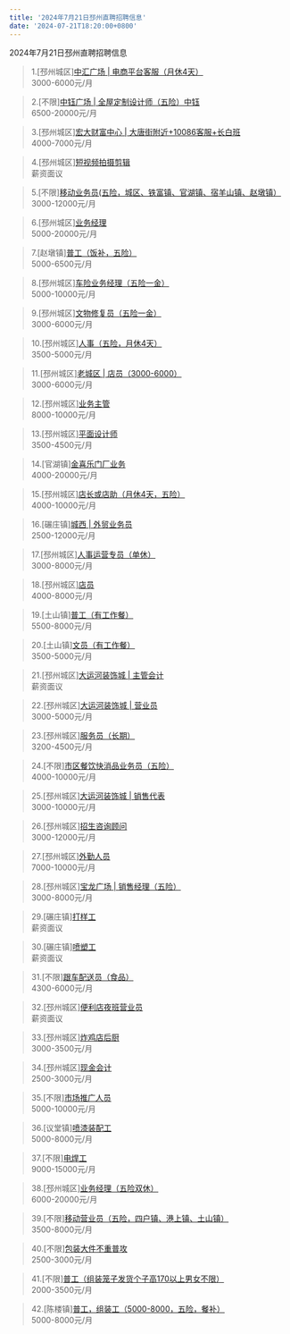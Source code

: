 ```yaml
---
title: '2024年7月21日邳州直聘招聘信息'
date: '2024-07-21T18:20:00+0800'
---
```

2024年7月21日邳州直聘招聘信息
<!--more-->
>1.[邳州城区][中汇广场 | 电商平台客服（月休4天）](https://www.pizhouzhipin.com/job/31776)<br>
>3000-6000元/月

>2.[不限][中钰广场 | 全屋定制设计师（五险）中钰](https://www.pizhouzhipin.com/job/34343)<br>
>6500-20000元/月

>3.[邳州城区][宏大财富中心 | 大唐街附近+10086客服+长白班](https://www.pizhouzhipin.com/job/22961)<br>
>4000-7000元/月

>4.[邳州城区][短视频拍摄剪辑](https://www.pizhouzhipin.com/job/33470)<br>
>薪资面议

>5.[不限][移动业务员(五险，城区、铁富镇、官湖镇、宿羊山镇、赵墩镇）](https://www.pizhouzhipin.com/job/33150)<br>
>3000-12000元/月

>6.[邳州城区][业务经理](https://www.pizhouzhipin.com/job/35683)<br>
>5000-20000元/月

>7.[赵墩镇][普工（饭补，五险）](https://www.pizhouzhipin.com/job/32442)<br>
>5000-6500元/月

>8.[邳州城区][车险业务经理（五险一金）](https://www.pizhouzhipin.com/job/21289)<br>
>5000-10000元/月

>9.[邳州城区][文物修复员（五险一金）](https://www.pizhouzhipin.com/job/25185)<br>
>3000-6000元/月

>10.[邳州城区][人事（五险，月休4天）](https://www.pizhouzhipin.com/job/36175)<br>
>3500-5000元/月

>11.[邳州城区][老城区 | 店员（3000-6000）](https://www.pizhouzhipin.com/job/35496)<br>
>3000-6000元/月

>12.[邳州城区][业务主管](https://www.pizhouzhipin.com/job/35392)<br>
>8000-10000元/月

>13.[邳州城区][平面设计师](https://www.pizhouzhipin.com/job/36396)<br>
>3500-4500元/月

>14.[官湖镇][金喜乐门厂业务](https://www.pizhouzhipin.com/job/20187)<br>
>4000-20000元/月

>15.[邳州城区][店长或店助（月休4天，五险）](https://www.pizhouzhipin.com/job/23215)<br>
>4000-10000元/月

>16.[碾庄镇][城西 | 外贸业务员](https://www.pizhouzhipin.com/job/36113)<br>
>2500-12000元/月

>17.[邳州城区][人事运营专员（单休）](https://www.pizhouzhipin.com/job/36337)<br>
>3000-8000元/月

>18.[邳州城区][店员](https://www.pizhouzhipin.com/job/32061)<br>
>4000-8000元/月

>19.[土山镇][普工（有工作餐）](https://www.pizhouzhipin.com/job/30790)<br>
>5500-8000元/月

>20.[土山镇][文员（有工作餐）](https://www.pizhouzhipin.com/job/30792)<br>
>3500-5000元/月

>21.[邳州城区][大运河装饰城 | 主管会计](https://www.pizhouzhipin.com/job/36407)<br>
>薪资面议

>22.[邳州城区][大运河装饰城 | 营业员](https://www.pizhouzhipin.com/job/36405)<br>
>3000-5000元/月

>23.[邳州城区][服务员（长期）](https://www.pizhouzhipin.com/job/21640)<br>
>3200-4500元/月

>24.[不限][市区餐饮快消品业务员（五险）](https://www.pizhouzhipin.com/job/34549)<br>
>4000-10000元/月

>25.[邳州城区][大运河装饰城 | 销售代表](https://www.pizhouzhipin.com/job/36330)<br>
>3000-10000元/月

>26.[邳州城区][招生咨询顾问](https://www.pizhouzhipin.com/job/26650)<br>
>3000-12000元/月

>27.[邳州城区][外勤人员](https://www.pizhouzhipin.com/job/36188)<br>
>7000-10000元/月

>28.[邳州城区][宝龙广场 | 销售经理（五险）](https://www.pizhouzhipin.com/job/35325)<br>
>3000-8000元/月

>29.[碾庄镇][打样工](https://www.pizhouzhipin.com/job/36305)<br>
>薪资面议

>30.[碾庄镇][喷塑工](https://www.pizhouzhipin.com/job/33451)<br>
>薪资面议

>31.[不限][跟车配送员（食品）](https://www.pizhouzhipin.com/job/35810)<br>
>4300-6000元/月

>32.[邳州城区][便利店夜班营业员](https://www.pizhouzhipin.com/job/36331)<br>
>薪资面议

>33.[邳州城区][炸鸡店后厨](https://www.pizhouzhipin.com/job/34365)<br>
>3000-3500元/月

>34.[邳州城区][现金会计](https://www.pizhouzhipin.com/job/26288)<br>
>2500-3000元/月

>35.[不限][市场推广人员](https://www.pizhouzhipin.com/job/36409)<br>
>5000-10000元/月

>36.[议堂镇][喷漆装配工](https://www.pizhouzhipin.com/job/34002)<br>
>5000-8000元/月

>37.[不限][电焊工](https://www.pizhouzhipin.com/job/36329)<br>
>9000-15000元/月

>38.[邳州城区][业务经理（五险双休）](https://www.pizhouzhipin.com/job/33520)<br>
>6000-20000元/月

>39.[不限][移动营业员（五险，四户镇、港上镇、土山镇）](https://www.pizhouzhipin.com/job/32896)<br>
>3500-8000元/月

>40.[不限][包装大件不重普攻](https://www.pizhouzhipin.com/job/36391)<br>
>2500-3000元/月

>41.[不限][普工（组装笼子发货个子高170以上男女不限）](https://www.pizhouzhipin.com/job/35989)<br>
>2000-3500元/月

>42.[陈楼镇][普工，组装工（5000-8000，五险，餐补）](https://www.pizhouzhipin.com/job/18502)<br>
>5000-8000元/月

